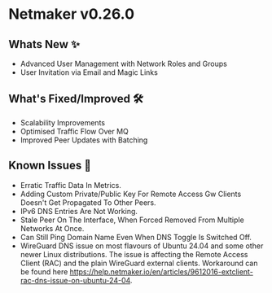 # Netmaker v0.26.0

## Whats New ✨
- Advanced User Management with Network Roles and Groups
- User Invitation via Email and Magic Links

## What's Fixed/Improved 🛠

- Scalability Improvements
- Optimised Traffic Flow Over MQ
- Improved Peer Updates with Batching

## Known Issues 🐞

- Erratic Traffic Data In Metrics.
- Adding Custom Private/Public Key For Remote Access Gw Clients Doesn't Get Propagated To Other Peers.
- IPv6 DNS Entries Are Not Working.
- Stale Peer On The Interface, When Forced Removed From Multiple Networks At Once.
- Can Still Ping Domain Name Even When DNS Toggle Is Switched Off.
- WireGuard DNS issue on most flavours of Ubuntu 24.04 and some other newer Linux distributions. The issue is affecting the Remote Access Client (RAC) and the plain WireGuard external clients. Workaround can be found here https://help.netmaker.io/en/articles/9612016-extclient-rac-dns-issue-on-ubuntu-24-04.

